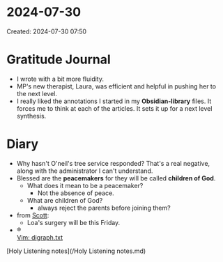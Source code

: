 # 2024-07-30
Created: 2024-07-30 07:50


# Gratitude Journal 

- I wrote with a bit more fluidity. 
- MP's new therapist, Laura, was efficient and helpful in pushing her to the next level.
- I really liked the annotations I started in my **Obsidian-library** files. It forces me to think at each of the articles. It sets it up for a next level synthesis.  

# Diary 

- Why hasn't O'neil's tree service responded? That's a real negative, along with the administrator I can't understand.
- Blessed are the **peacemakers** for they will be called **children of God**. 
    - What does it mean to be a peacemaker?
        - Not the absence of peace. 
    - What are children of God?
        - always reject the parents before joining them?
- from [Scott](/Scott.md):
    - Loa's surgery will be this Friday.
- ®  
[Vim: digraph.txt](https://vimhelp.org/digraph.txt.html)

[Holy Listening notes](/Holy Listening notes.md)
